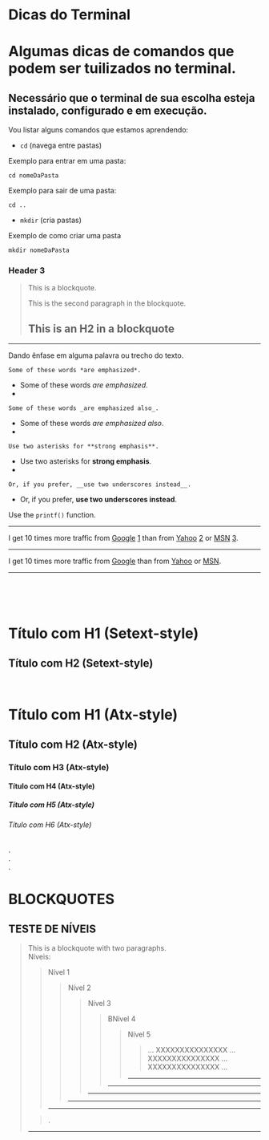 # Dicas do Terminal

Algumas dicas de comandos que podem ser tuilizados no terminal.
===============================================================

Necessário que o terminal de sua escolha esteja instalado, configurado e em execução.
-------------------------------------------------------------------------------------

Vou listar alguns comandos que estamos aprendendo:

- `cd` (navega entre pastas)

Exemplo para entrar em uma pasta:
```
cd nomeDaPasta
```


Exemplo para sair de uma pasta:
```
cd ..
```

- `mkdir` (cria pastas) 

Exemplo de como criar uma pasta
```
mkdir nomeDaPasta
```

### Header 3

> This is a blockquote.
> 
> This is the second paragraph in the blockquote.
>
> ## This is an H2 in a blockquote

-------------------------------
Dando ênfase em alguma palavra ou trecho do texto.

    Some of these words *are emphasized*.

- Some of these words *are emphasized*.
-

    Some of these words _are emphasized also_.

- Some of these words _are emphasized also_.
- 

    Use two asterisks for **strong emphasis**.

- Use two asterisks for **strong emphasis**.
- 


    Or, if you prefer, __use two underscores instead__.

- Or, if you prefer, __use two underscores instead__.
  
  
  
Use the `printf()` function.

----   
I get 10 times more traffic from [Google] [1] than from [Yahoo] [2] or [MSN] [3].

  [1]: http://google.com/        "Google"
  [2]: http://search.yahoo.com/  "Yahoo Search"
  [3]: http://search.msn.com/    "MSN Search"

  ---


I get 10 times more traffic from [Google][] than from
[Yahoo][] or [MSN][].

  [google]: http://google.com/        "Google"
  [yahoo]:  http://search.yahoo.com/  "Yahoo Search"
  [msn]:    http://search.msn.com/    "MSN Search"

  ---  

<br />  
<br />  
<br />  

Título com H1  (Setext-style)
=============  
Título com H2  (Setext-style)  
--------------  

<br />  

# Título com H1   (Atx-style)

## Título com H2   (Atx-style)

### Título com H3   (Atx-style)

#### Título com H4   (Atx-style)

##### Título com H5   (Atx-style)

###### Título com H6   (Atx-style)   
.  
.  
.  

# BLOCKQUOTES
## TESTE  DE NÍVEIS
> This is a blockquote with two paragraphs.  
> Níveis:  
> > Nível 1  
>>>Nível 2  
>>>>Nível 3
>>>>>BNível 4
>>>>>>Nível 5  
>>>>>>>... XXXXXXXXXXXXXXX ... XXXXXXXXXXXXXXX ... XXXXXXXXXXXXXXX ...
>>>>>>---
>>>>>---
>>>>---
>>>---
>>---   
>
>
>> .
> 
> ---
